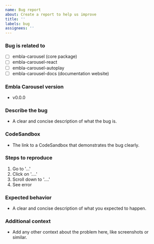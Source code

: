 ```yaml
---
name: Bug report
about: Create a report to help us improve
title: ''
labels: bug
assignees: ''
---
```


### Bug is related to

- [ ] embla-carousel (core package)
- [ ] embla-carousel-react
- [ ] embla-carousel-autoplay
- [ ] embla-carousel-docs (documentation website)

### Embla Carousel version

- v0.0.0

### Describe the bug

- A clear and concise description of what the bug is.

### CodeSandbox

- The link to a CodeSandbox that demonstrates the bug clearly.

### Steps to reproduce

1. Go to '...'
2. Click on '....'
3. Scroll down to '....'
4. See error

### Expected behavior

- A clear and concise description of what you expected to happen.

### Additional context

- Add any other context about the problem here, like screenshots or similar.
